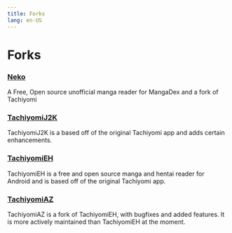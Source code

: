 ```yaml
---
title: Forks
lang: en-US
---
```


# Forks

### [<MaterialIcon icon-name="chrome_reader_mode"/> Neko](/help/guides/tachiyomi-neko)
A Free, Open source unofficial manga reader for MangaDex and a fork of Tachiyomi

### [<MaterialIcon icon-name="chrome_reader_mode"/> TachiyomiJ2K](/help/guides/tachiyomi-j2k)
TachiyomiJ2K is a based off of the original Tachiyomi app and adds certain enhancements.

### [<MaterialIcon icon-name="chrome_reader_mode"/> TachiyomiEH](/help/guides/tachiyomi-eh)
TachiyomiEH is a free and open source manga and hentai reader for Android and is based off of the original Tachiyomi app.

### [<MaterialIcon icon-name="chrome_reader_mode"/> TachiyomiAZ](/help/guides/tachiyomi-az)
TachiyomiAZ is a fork of TachiyomiEH, with bugfixes and added features. It is more actively maintained than TachiyomiEH at the moment.

